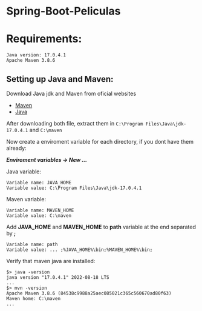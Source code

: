# Spring-Boot-Peliculas


# Requirements: 
```
Java version: 17.0.4.1
Apache Maven 3.8.6
```

## Setting up Java and Maven:

Download Java jdk and Maven from oficial websites

* [Maven](https://maven.apache.org/download.cgi)
* [Java](https://www.oracle.com/java/technologies/downloads/)

After downloading both file, extract them in ``C:\Program Files\Java\jdk-17.0.4.1`` and ``C:\maven``

Now create a enviroment variable for each directory, if you dont have them already:

**_Enviroment variables -> New ..._**

Java variable:
```
Variable name: JAVA_HOME
Variable value: C:\Program Files\Java\jdk-17.0.4.1
```
Maven variable:
```
Variable name: MAVEN_HOME
Variable value: C:\maven
```
Add **JAVA_HOME** and **MAVEN_HOME** to **path** variable at the end separated by **;**
```
Variable name: path
Variable value: ... ;%JAVA_HOME%\bin;%MAVEN_HOME%\bin;
```
Verify that maven java are installed:
```
$> java -version
java version "17.0.4.1" 2022-08-18 LTS
...
$> mvn -version
Apache Maven 3.8.6 (84538c9988a25aec085021c365c560670ad80f63)
Maven home: C:\maven
...
```
